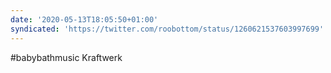 ```yaml
---
date: '2020-05-13T18:05:50+01:00'
syndicated: 'https://twitter.com/roobottom/status/1260621537603997699'
---
```

#babybathmusic Kraftwerk
